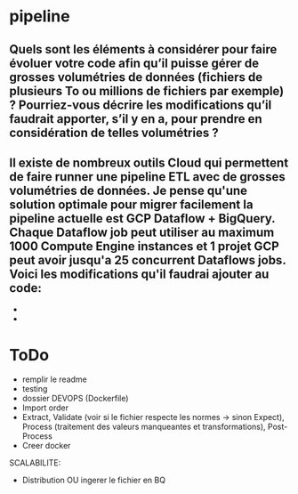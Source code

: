# pipeline


## Quels sont les éléments à considérer pour faire évoluer votre code afin qu’il puisse gérer de grosses volumétries de données (fichiers de plusieurs To ou millions de fichiers par exemple) ? Pourriez-vous décrire les modifications qu’il faudrait apporter, s’il y en a, pour prendre en considération de telles volumétries ?

Il existe de nombreux outils Cloud qui permettent de faire runner une pipeline ETL avec de grosses volumétries de données. Je pense qu'une solution optimale pour migrer facilement la pipeline actuelle est GCP Dataflow + BigQuery. Chaque Dataflow job peut utiliser au maximum 1000 Compute Engine instances et 1 projet GCP peut avoir jusqu'a 25 concurrent Dataflows jobs. Voici les modifications qu'il faudrai ajouter au code:
- 
- 
-



# ToDo
- remplir le readme
- testing 
- dossier DEVOPS (Dockerfile)
- Import order
- Extract, Validate (voir si le fichier respecte les normes -> sinon Expect), Process (traitement des valeurs manqueantes et transformations), Post-Process 
- Creer docker


SCALABILITE:
- Distribution OU ingerer le fichier en BQ  
